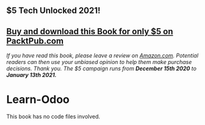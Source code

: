 ## $5 Tech Unlocked 2021!
[Buy and download this Book for only $5 on PacktPub.com](https://www.packtpub.com/product/learn-odoo/9781789536898)
-----
*If you have read this book, please leave a review on [Amazon.com](https://www.amazon.com/gp/product/1789536898).     Potential readers can then use your unbiased opinion to help them make purchase decisions. Thank you. The $5 campaign         runs from __December 15th 2020__ to __January 13th 2021.__*

# Learn-Odoo
This book has no code files involved.
